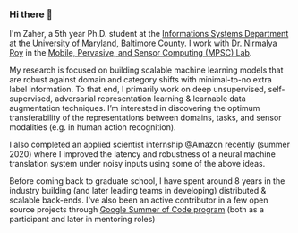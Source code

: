 ### Hi there 👋

I'm Zaher, a 5th year Ph.D. student at the [Informations Systems Department at the University of Maryland, Baltimore County](https://informationsystems.umbc.edu). I work with [Dr. Nirmalya Roy](https://userpages.umbc.edu/~nroy/) in the [Mobile, Pervasive, and Sensor Computing (MPSC) Lab](http://mpsc.umbc.edu/).

My research is focused on building scalable machine learning models that are robust against domain and category shifts with minimal-to-no extra label information. To that end, I primarily work on deep unsupervised, self-supervised, adversarial representation learning & learnable data augmentation techniques. I’m interested in discovering the optimum transferability of the representations between domains, tasks, and sensor modalities (e.g. in human action recognition).

I also completed an applied scientist internship @Amazon recently (summer 2020) where I improved the latency and robustness of a neural machine translation system under noisy inputs using some of the above ideas.

Before coming back to graduate school, I have spent around 8 years in the industry building (and later leading teams in developing) distributed & scalable back-ends. I've also been an active contributor in a few open source projects through [Google Summer of Code program](https://summerofcode.withgoogle.com/) (both as a participant and later in mentoring roles)

<!--
**azmfaridee/azmfaridee** is a ✨ _special_ ✨ repository because its `README.md` (this file) appears on your GitHub profile.

Here are some ideas to get you started:

- 🔭 I’m currently working on ...
- 🌱 I’m currently learning ...
- 👯 I’m looking to collaborate on ...
- 🤔 I’m looking for help with ...
- 💬 Ask me about ...
- 📫 How to reach me: ...
- 😄 Pronouns: ...
- ⚡ Fun fact: ...
-->
